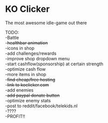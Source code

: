 KO Clicker
=========

The most awesome idle-game out there


TODO:  
-Battle  
-<strike>healthbar animation</strike>    
-icons in shop   
-add challenges/rewards  
-improve shop dropdown menu  
-start cashflow(sponsorship) at certain strength  
-optimize cash flow  
-more items in shop  
-<strike>find cheap/free hosting</strike>    
-<strike>link to koclicker.com</strike>  
-add enemies  
-<strike>add paypal donate button</strike>  
-optimize enemy stats  
-post to reddit/facebook/telekids.nl  
-????  
-PROFIT!!  

